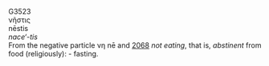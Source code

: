 <body>
  <p>G3523<br>  νῆστις  <br> nēstis  <br><i>nace‘-tis </i><br>From the negative particle   νη    nē   and <a href="g2068.htm">2068</a>  <i>not</i> <i>eating</i>, that is, <i>abstinent</i> from food (religiously): - fasting.<br></p>
 </body>